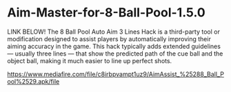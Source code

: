 # Aim-Master-for-8-Ball-Pool-1.5.0
LINK BELOW!
The 8 Ball Pool Auto Aim 3 Lines Hack is a third-party tool or modification designed to assist players by automatically improving their aiming accuracy in the game. This hack typically adds extended guidelines — usually three lines — that show the predicted path of the cue ball and the object ball, making it much easier to line up perfect shots.

https://www.mediafire.com/file/c8irbpvampt1uz9/AimAssist_%25288_Ball_Pool%2529.apk/file
